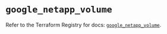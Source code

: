# `google_netapp_volume`

Refer to the Terraform Registry for docs: [`google_netapp_volume`](https://registry.terraform.io/providers/hashicorp/google-beta/6.41.0/docs/resources/google_netapp_volume).
